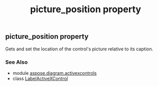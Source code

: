 ﻿---
title: picture_position property
second_title: Aspose.Diagram for Python via .NET API References
description: 
type: docs
weight: 200
url: /python-net/aspose.diagram.activexcontrols/labelactivexcontrol/picture_position/
is_root: false
---

## picture_position property


Gets and set the location of the control's picture relative to its caption.

### See Also
* module [aspose.diagram.activexcontrols](../../)
* class [LabelActiveXControl](/diagram/python-net/aspose.diagram.activexcontrols/labelactivexcontrol)

